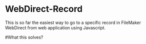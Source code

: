 # WebDirect-Record
This is so far the easiest way to go to a specific record in FileMaker WebDirect from web application using Javascript.

#What this solves?
